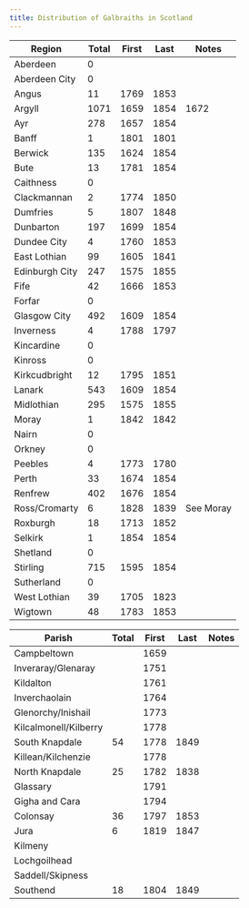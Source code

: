 ```yaml
---
title: Distribution of Galbraiths in Scotland
---
```


| Region         | Total   | First | Last | Notes |
|----------------|------------|-------|------|------|
| Aberdeen       | 0          |       |      |      |
| Aberdeen City  | 0          |       |      |      |
| Angus          | 11         | 1769  | 1853 |      |
| Argyll         | 1071       | 1659  | 1854 | 1672 |
| Ayr            | 278        | 1657  | 1854 |      |
| Banff          | 1          | 1801  | 1801 |      |
| Berwick        | 135        | 1624  | 1854 |      |
| Bute           | 13         | 1781  | 1854 |      |
| Caithness      | 0          |       |      |      |
| Clackmannan    | 2          | 1774  | 1850 |      |
| Dumfries       | 5          | 1807  | 1848 |      |
| Dunbarton      | 197        | 1699  | 1854 |      |
| Dundee City    | 4          | 1760  | 1853 |      |
| East Lothian   | 99         | 1605  | 1841 |      |
| Edinburgh City | 247        | 1575  | 1855 |      |
| Fife           | 42         | 1666  | 1853 |      |
| Forfar         | 0          |       |      |      |
| Glasgow City   | 492        | 1609  | 1854 |      |
| Inverness      | 4          | 1788  | 1797 |      |
| Kincardine     | 0          |       |      |      |
| Kinross        | 0          |       |      |      |
| Kirkcudbright  | 12         | 1795  | 1851 |      |
| Lanark         | 543        | 1609  | 1854 |      |
| Midlothian     | 295        | 1575  | 1855 |      |
| Moray          | 1          | 1842  | 1842 |      |
| Nairn          | 0          |       |      |      |
| Orkney         | 0          |       |      |      |
| Peebles        | 4          | 1773  | 1780 |      |
| Perth          | 33         | 1674  | 1854 |      |
| Renfrew        | 402        | 1676  | 1854 |      |
| Ross/Cromarty  | 6          | 1828  | 1839 | See Moray |
| Roxburgh       | 18         | 1713  | 1852 |  |
| Selkirk        | 1          | 1854  | 1854 |  |
| Shetland       | 0          |       |      |  |
| Stirling       | 715        | 1595 | 1854  |  |
| Sutherland     | 0          |      |      |  |
| West Lothian   | 39         | 1705  | 1823 |  |
| Wigtown        | 48         | 1783  | 1853 |  |


| Parish         | Total   | First | Last | Notes |
|--------------------|-------|-------|------|------|
| Campbeltown        |       | 1659  |    |     |
| Inveraray/Glenaray |       | 1751  |   |     |
| Kildalton          |       | 1761  |   |     |
| Inverchaolain      |       | 1764  |      |    |
| Glenorchy/Inishail |       | 1773  |      |    |
| Kilcalmonell/Kilberry |    | 1778  |      |    |
| South Knapdale     |   54  | 1778  | 1849 |    |
| Killean/Kilchenzie |       | 1778  |      |     |
| North Knapdale     |  25   | 1782  | 1838 |     |
| Glassary           |       | 1791  |      |     |
| Gigha and Cara     |       | 1794  |      |     |
| Colonsay           |   36  | 1797  | 1853 |    |
| Jura               |    6  | 1819  | 1847 |    |
| Kilmeny            |       |       |      |     |
| Lochgoilhead       |       |       |      |     |
| Saddell/Skipness   |       |       |     |     |
| Southend           |   18  | 1804  | 1849 |    |
